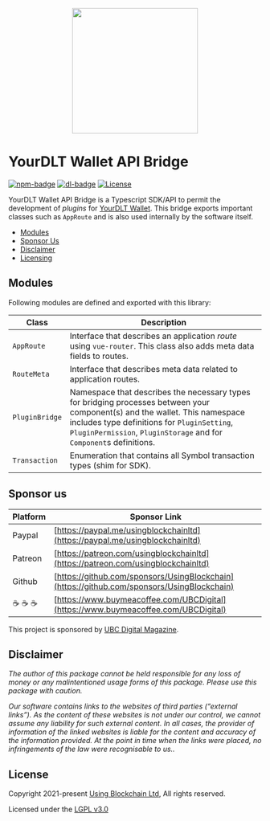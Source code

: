 
<p align="center"><img src="https://yourdlt.tools/logo-yourdlt-192x192.png" width="250"></p>

# YourDLT Wallet API Bridge

[![npm-badge][npm-badge]][npm-url]
[![dl-badge][dl-badge]][npm-url]
[![License](https://img.shields.io/badge/License-LGPL%203.0%20only-blue.svg)](https://opensource.org/licenses/LGPL-3.0)

YourDLT Wallet API Bridge is a Typescript SDK/API to permit the development of *plugins* for [YourDLT Wallet][parent-url]. This bridge exports important classes such as `AppRoute` and is also used internally by the software itself.

- [Modules](#modules)
- [Sponsor Us](#sponsor-us)
- [Disclaimer](#disclaimer)
- [Licensing](#license)

## Modules

Following modules are defined and exported with this library:

| Class | Description |
| --- | --- |
| `AppRoute` | Interface that describes an application *route* using `vue-router`. This class also adds meta data fields to routes. |
| `RouteMeta` | Interface that describes meta data related to application routes. |
| `PluginBridge` | Namespace that describes the necessary types for bridging processes between your component(s) and the wallet. This namespace includes type definitions for `PluginSetting`, `PluginPermission`, `PluginStorage` and for `Component`s definitions. |
| `Transaction` | Enumeration that contains all Symbol transaction types (shim for SDK). |

## Sponsor us

| Platform | Sponsor Link |
| --- | --- |
| Paypal | [https://paypal.me/usingblockchainltd](https://paypal.me/usingblockchainltd) |
| Patreon | [https://patreon.com/usingblockchainltd](https://patreon.com/usingblockchainltd) |
| Github | [https://github.com/sponsors/UsingBlockchain](https://github.com/sponsors/UsingBlockchain) |
| :coffee: :coffee: :coffee: | [https://www.buymeacoffee.com/UBCDigital](https://www.buymeacoffee.com/UBCDigital) |

This project is sponsored by [UBC Digital Magazine][mag-url].

## Disclaimer

  *The author of this package cannot be held responsible for any loss of money or any malintentioned usage forms of this package. Please use this package with caution.*

  *Our software contains links to the websites of third parties (“external links”). As the content of these websites is not under our control, we cannot assume any liability for such external content. In all cases, the provider of information of the linked websites is liable for the content and accuracy of the information provided. At the point in time when the links were placed, no infringements of the law were recognisable to us..*

## License

Copyright 2021-present [Using Blockchain Ltd][ref-ltd], All rights reserved.

Licensed under the [LGPL v3.0](LICENSE)

[ref-ltd]: https://using-blockchain.org
[mag-url]: https://ubc.digital
[parent-url]: https://github.com/UsingBlockchain/yourdlt-wallet
[npm-url]: https://www.npmjs.com/package/@yourdlt/wallet-api-bridge
[npm-badge]: https://img.shields.io/npm/v/@yourdlt/wallet-api-bridge
[dl-badge]: https://img.shields.io/npm/dt/@yourdlt/wallet-api-bridge
